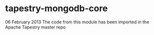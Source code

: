 tapestry-mongodb-core
=====================

06 February 2013
The code from this module has been imported in the
Apache Tapestry master repo
